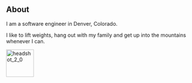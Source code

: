 About
---------------------
I am a software engineer in Denver, Colorado.

I like to lift weights, hang out with my family and
get up into the mountains whenever I can.

<a href="http://www.flickr.com/photos/neidetcher/6615438575/" title="headshot_2_0 by neidetcher, on Flickr"><img src="http://farm8.staticflickr.com/7015/6615438575_331fb61979_s.jpg" width="75" height="75" alt="headshot_2_0"></a>

